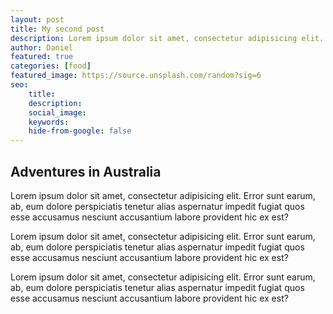 ```yaml
---
layout: post
title: My second post
description: Lorem ipsum dolor sit amet, consectetur adipisicing elit.
author: Daniel
featured: true
categories: [food]
featured_image: https://source.unsplash.com/random?sig=6
seo:
    title:
    description:
    social_image:
    keywords:
    hide-from-google: false
---
```


## Adventures in Australia

Lorem ipsum dolor sit amet, consectetur adipisicing elit. Error sunt earum, ab, eum dolore perspiciatis tenetur alias aspernatur impedit fugiat quos esse accusamus nesciunt accusantium labore provident hic ex est?

Lorem ipsum dolor sit amet, consectetur adipisicing elit. Error sunt earum, ab, eum dolore perspiciatis tenetur alias aspernatur impedit fugiat quos esse accusamus nesciunt accusantium labore provident hic ex est?

Lorem ipsum dolor sit amet, consectetur adipisicing elit. Error sunt earum, ab, eum dolore perspiciatis tenetur alias aspernatur impedit fugiat quos esse accusamus nesciunt accusantium labore provident hic ex est?